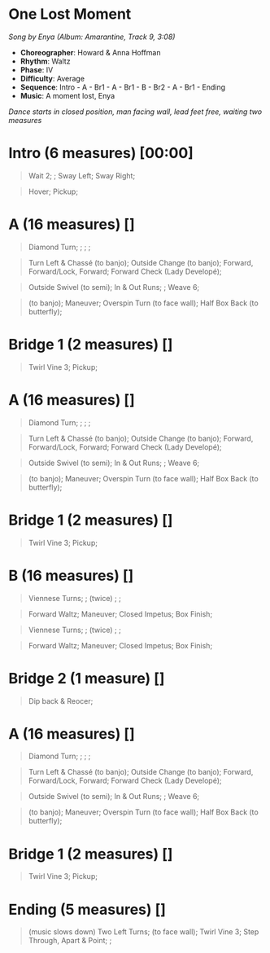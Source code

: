 # One Lost Moment
*Song by Enya (Album: Amarantine, Track 9, 3:08)*
 
* **Choreographer**: Howard & Anna Hoffman
* **Rhythm**: Waltz
* **Phase**: IV
* **Difficulty**: Average
* **Sequence**: Intro - A - Br1 - A - Br1 - B - Br2 - A - Br1 - Ending
* **Music**: A moment lost, Enya
 
*Dance starts in closed position, man facing wall, lead feet free, waiting two measures*
 
# Intro (6 measures) [00:00]

> Wait 2; ; Sway Left; Sway Right;

> Hover; Pickup;

# A (16 measures) []

> Diamond Turn; ; ; ;

> Turn Left & Chassé (to banjo); Outside Change (to banjo); Forward, Forward/Lock, Forward; Forward Check (Lady Developé);

> Outside Swivel (to semi); In & Out Runs; ; Weave 6; 

> (to banjo); Maneuver; Overspin Turn (to face wall); Half Box Back (to butterfly);

# Bridge 1 (2 measures) []

> Twirl Vine 3; Pickup;

# A (16 measures) []

> Diamond Turn; ; ; ;

> Turn Left & Chassé (to banjo); Outside Change (to banjo); Forward, Forward/Lock, Forward; Forward Check (Lady Developé);

> Outside Swivel (to semi); In & Out Runs; ; Weave 6; 

> (to banjo); Maneuver; Overspin Turn (to face wall); Half Box Back (to butterfly);

# Bridge 1 (2 measures) []

> Twirl Vine 3; Pickup;

# B (16 measures) []

> Viennese Turns; ; (twice) ; ;

> Forward Waltz; Maneuver; Closed Impetus; Box Finish;

> Viennese Turns; ; (twice) ; ;

> Forward Waltz; Maneuver; Closed Impetus; Box Finish;

# Bridge 2 (1 measure) []

> Dip back & Reocer;

# A (16 measures) []

> Diamond Turn; ; ; ;

> Turn Left & Chassé (to banjo); Outside Change (to banjo); Forward, Forward/Lock, Forward; Forward Check (Lady Developé);

> Outside Swivel (to semi); In & Out Runs; ; Weave 6; 

> (to banjo); Maneuver; Overspin Turn (to face wall); Half Box Back (to butterfly);

# Bridge 1 (2 measures) []

> Twirl Vine 3; Pickup;

# Ending (5 measures) []

> (music slows down) Two Left Turns; (to face wall); Twirl Vine 3; Step Through, Apart & Point; ;

